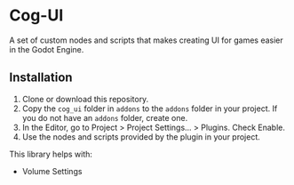 # Cog-UI
 
A set of custom nodes and scripts that makes creating UI for games easier in the Godot Engine.


## Installation
1. Clone or download this repository.
2. Copy the `cog_ui` folder in `addons` to the `addons` folder in your project. If you do not have an `addons` folder, create one.
3. In the Editor, go to Project > Project Settings... > Plugins. Check Enable.
4. Use the nodes and scripts provided by the plugin in your project.

This library helps with:
- Volume Settings
